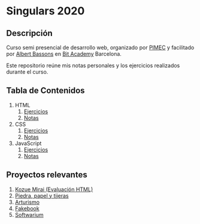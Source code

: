 # Singulars 2020

## Descripción 

Curso semi presencial de desarrollo web, organizado por [PIMEC](https://www.pimec.org/) y facilitado por [Albert Bassons](https://www.linkedin.com/in/albertbassons/) en [Bit Academy](https://www.bit.es/) Barcelona.

Este repositorio reúne mis notas personales y los ejercicios realizados durante el curso. 

## Tabla de Contenidos

1. HTML
   1. [Ejercicios](https://github.com/r2abreu/Singulars2020/tree/master/HTML/Ejercicios)
   2. [Notas](https://github.com/r2abreu/Singulars2020/tree/master/HTML/Notas)
2. CSS
   1. [Ejercicios](https://github.com/r2abreu/Singulars2020/tree/master/CSS/Ejercicios)
   2. [Notas](https://github.com/r2abreu/Singulars2020/tree/master/CSS/Notas)
3. JavaScript
   1. [Ejercicios](https://github.com/r2abreu/Singulars2020/tree/master/JS/Ejercicios)
   2. [Notas](https://github.com/r2abreu/Singulars2020/tree/master/JS/Notas)


## Proyectos relevantes 

1. [Kozue Mirai (Evaluación HTML)](https://r2abreu.github.io/kozue-mirai/)
2. [Piedra, papel y tijeras](https://github.com/r2abreu/rock-paper-scissors)
3. [Arturismo](https://r2abreu.github.io/arturismo/)
4. [Fakebook](https://r2abreu.github.io/fakebook/)
5. [Softwarium](https://r2abreu.github.io/softwarium/)


